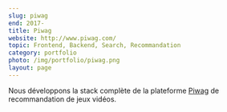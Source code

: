 ```yaml
---
slug: piwag
end: 2017-
title: Piwag
website: http://www.piwag.com/
topic: Frontend, Backend, Search, Recommandation 
category: portfolio
photo: /img/portfolio/piwag.png
layout: page
---
```

Nous développons la stack complète de la plateforme [Piwag]({{page.website}}) de recommandation de jeux vidéos.